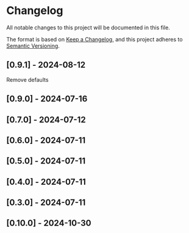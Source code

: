 # Changelog
All notable changes to this project will be documented in this file.

The format is based on [Keep a Changelog](https://keepachangelog.com/en/1.0.0/),
and this project adheres to [Semantic Versioning](https://semver.org/spec/v2.0.0.html).

## [0.9.1] - 2024-08-12
Remove defaults

## [0.9.0] - 2024-07-16


## [0.7.0] - 2024-07-12


## [0.6.0] - 2024-07-11


## [0.5.0] - 2024-07-11


## [0.4.0] - 2024-07-11


## [0.3.0] - 2024-07-11


## [0.10.0] - 2024-10-30

